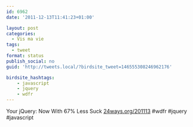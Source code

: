 ```yaml
---
id: 6962
date: '2011-12-13T11:41:23+01:00'

layout: post
categories:
  - Vis ma vie
tags:
  - tweet
format: status
publish_social: no
guid: 'http://tweets.local/?birdsite_tweet=146555308246962176'

birdsite_hashtags:
    - javascript
    - jquery
    - wdfr
---
```


Your jQuery: Now With 67% Less Suck [24ways.org/201113](http://24ways.org/201113) #wdfr #jquery #javascript